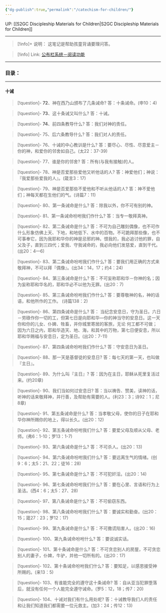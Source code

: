 ```yaml
---
{"dg-publish":true,"permalink":"/catechism-for-children/"}
---
```


UP: [[S2GC Discipleship Materials for Children\|S2GC Discipleship Materials for Children]]

---

> [!info]+ 说明：
> 这笔记是帮助孩童背诵要理问答。

> [!info] Link: [公布栏系统－阅读功能](https://ling.fhl.net/cgi-bin/rogbgbk.cgi?user=ling&proc=read&bid=8&msgno=12)

---
### 目录：


---


#### 十诫

> [!question]- **72**、神在西乃山颁布了几条诫命?
> 答：十条诫命。(申10：4)

> [!question]- **73**、这十条诫又叫什么?
> 答：十诫。
  
> [!question]- **74**、前四条教导什么?
> 答：我们对神的责任。

> [!question]- 75、后六条教导什么?
> 答：我们对人的责任。

> [!question]- 76、十诫的中心教训是什么?
> 答：要尽心、尽性、尽意爱主－你的神，和爱你的邻舍如自己。(太22：37-39)

> [!question]- 77、谁是你的邻舍?
> 答：所有(与我有接触)的人。

> [!question]- 78、神是否爱那些爱他又听他话的人?
> 答：神爱他们；神说：『我爱那些爱我的人』。(箴言3：17)

> [!question]- 79、神是否爱那些不爱他和不听从他话的人?
> 答：神不爱他们；神每天都在生他们的气。(诗篇7：11)
  
> [!question]- 80、第一条诫命是什么?
> 答：除我以外，你不可有别的神。
   
> [!question]- 81、第一条诫命吩咐我们作什么?
> 答：当专一敬拜真神。

> [!question]- 82、第二条诫命是什么?
> 答：不可为自己雕刻偶像，也不可作什么形象仿佛上天、下地，和地低下、水中的百物。不可跪拜那些像，也不可事奉它，因为我耶和华你的神是忌邪的神。恨我的，我必追讨他的罪，自父及子，直到三四代；爱我、守我诫命的，我必向他们发慈爱，直到干代。(出20：4—6)

> [!question]- 83、第二条诫命吩咐我们作什么?
> 答：要我们用正确的方式来敬拜神，不可以拜『偶像』。(出34：14，17；约4：24)

> [!question]- 84、第三条诫命是什么?
> 答：不可妄称耶和华－你神的名；因为妄称耶和华名的，耶和华必不以他为无罪。(出20：7)

> [!question]- 85、第三条诫命吩咐我们作什么?
> 答：要尊敬神的名，神的话语，和他所作的工作。 (诗篇138：2)

> [!question]- 86、第四条诫命是什么?
> 答： 当纪念安息日，守为圣日。六日－劳碌作你一切的工，但第七日是向耶和华—你的神当守的安息日。这一天你和你的儿女、仆婢、牲畜，并你城里寄居的客旅，无论 何工都不可做；因为六日之内，耶和华造天、地、海，和其中的万物，第七日便安息，所以耶和华赐福与安息日，定为圣日。(出20：7-11)

> [!question]- 87、第四条诫命吩咐我们作什么?
> 答：守安息日为圣日。

> [!question]- 88、那一天是基督徒的安息日?
> 答：每七天的第一天，也叫做『主日』。
  
> [!question]- 89、为什么叫『主日』?
>答：因为在主日，耶稣从死里复活过来。(约20章)

> [!question]- 90、我们当如何过安息日?
> 答：当以祷告、赞美，读神的话，听神的话来敬拜神，并行善，及帮助有需要的人。(利23：3；诗92：1；尼8章)

> [!question]- 91、第五条诫命是什么?
> 答：当孝敬父母，使你的日子在耶和华你神所赐你的地上，得以长久。(出20：12)

> [!question]- 92、第五条诫命吩咐我们什么?
> 答：要爱父母及顺从父母、老师。(弗6：1-10；罗13：1-7)

> [!question]- 93、第六条诫命是什么?
> 答：不可杀人。(出20：13)

> [!question]- 94、第六条诫命吩咐我们什么?
> 答：要远离生气的情绪。(创9：6；太5：21、22；徒16：28)

> [!question]- 95、第七条诫命是什么?
> 答：不可犯奸淫。(出20：14)

> [!question]- 96、第七条诫命吩咐我们什么?
> 答：要在心里、言语和行为上圣洁。(西4：6；太5：27、28)

> [!question]- 97、第八条诫命是什么?
> 答：不可偷窃东西。

> [!question]- 98、第八条诫命吩咐我们什么?
> 答：要诚实和勤奋。(出20：15；箴27：23；罗12：17)

> [!question]- 99、第九条诫命是什么?
> 答：不可撒谎陷害人。(出20：16)

> [!question]- 100、第九条诫命吩咐什么?
> 答：要说诚实话。

> [!question]- 101、第十条诫命是什么?
> 答：不可贪恋别人的房屋，不可贪恋别人的妻子，仆婢，牛驴，并他一切所有的。(出20：17)

 > [!question]- 102、第十条诫命吩咐我们什么?
> 答：要知足，以感恩接受神所赐的。(来13：5)

> [!question]- 103、有谁能完全的遵守这十条诫命?
> 答：自从亚当犯罪堕落后，就没有任何一个人能完全遵守诫命。(罗5：12，18；传7：20)

> [!question]- 104、十诫对我们有什么用处呢?
> 答：十诫教导我们人的责任和让我们知道我们都需要一位元救主。(加3：24；传12：13)
